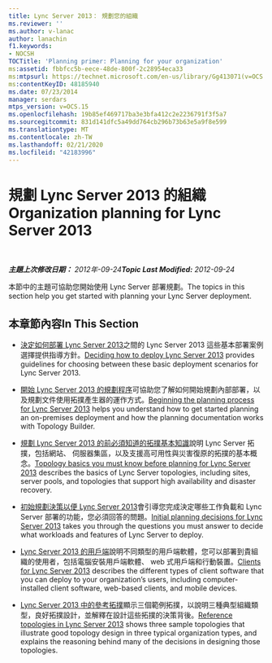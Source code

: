 ```yaml
---
title: Lync Server 2013： 規劃您的組織
ms.reviewer: ''
ms.author: v-lanac
author: lanachin
f1.keywords:
- NOCSH
TOCTitle: 'Planning primer: Planning for your organization'
ms:assetid: fbbfcc5b-eece-48de-800f-2c28954eca33
ms:mtpsurl: https://technet.microsoft.com/en-us/library/Gg413071(v=OCS.15)
ms:contentKeyID: 48185940
ms.date: 07/23/2014
manager: serdars
mtps_version: v=OCS.15
ms.openlocfilehash: 19b85ef469717ba3e3bfa412c2e2236791f3f5a7
ms.sourcegitcommit: 831d141dfc5a49dd764cb296b73b63e5a9f8e599
ms.translationtype: MT
ms.contentlocale: zh-TW
ms.lasthandoff: 02/21/2020
ms.locfileid: "42183996"
---
```

<div data-xmlns="http://www.w3.org/1999/xhtml">

<div class="topic" data-xmlns="http://www.w3.org/1999/xhtml" data-msxsl="urn:schemas-microsoft-com:xslt" data-cs="https://msdn.microsoft.com/">

<div data-asp="https://msdn2.microsoft.com/asp">

# <a name="organization-planning-for-lync-server-2013"></a><span data-ttu-id="49591-102">規劃 Lync Server 2013 的組織</span><span class="sxs-lookup"><span data-stu-id="49591-102">Organization planning for Lync Server 2013</span></span>

</div>

<div id="mainSection">

<div id="mainBody">

<span> </span>

<span data-ttu-id="49591-103">_**主題上次修改日期：** 2012年-09-24_</span><span class="sxs-lookup"><span data-stu-id="49591-103">_**Topic Last Modified:** 2012-09-24_</span></span>

<span data-ttu-id="49591-104">本節中的主題可協助您開始使用 Lync Server 部署規劃。</span><span class="sxs-lookup"><span data-stu-id="49591-104">The topics in this section help you get started with planning your Lync Server deployment.</span></span>

<div>

## <a name="in-this-section"></a><span data-ttu-id="49591-105">本章節內容</span><span class="sxs-lookup"><span data-stu-id="49591-105">In This Section</span></span>

  - <span data-ttu-id="49591-106">[決定如何部署 Lync Server 2013](lync-server-2013-deciding-how-to-deploy-microsoft-lync.md)之間的 Lync Server 2013 這些基本部署案例選擇提供指導方針。</span><span class="sxs-lookup"><span data-stu-id="49591-106">[Deciding how to deploy Lync Server 2013](lync-server-2013-deciding-how-to-deploy-microsoft-lync.md) provides guidelines for choosing between these basic deployment scenarios for Lync Server 2013.</span></span>

  - <span data-ttu-id="49591-107">[開始 Lync Server 2013 的規劃程序](lync-server-2013-beginning-the-planning-process.md)可協助您了解如何開始規劃內部部署，以及規劃文件使用拓撲產生器的運作方式。</span><span class="sxs-lookup"><span data-stu-id="49591-107">[Beginning the planning process for Lync Server 2013](lync-server-2013-beginning-the-planning-process.md) helps you understand how to get started planning an on-premises deployment and how the planning documentation works with Topology Builder.</span></span>

  - <span data-ttu-id="49591-108">[規劃 Lync Server 2013 的前必須知道的拓撲基本知識](lync-server-2013-topology-basics-you-must-know-before-planning.md)說明 Lync Server 拓撲，包括網站、 伺服器集區，以及支援高可用性與災害復原的拓撲的基本概念。</span><span class="sxs-lookup"><span data-stu-id="49591-108">[Topology basics you must know before planning for Lync Server 2013](lync-server-2013-topology-basics-you-must-know-before-planning.md) describes the basics of Lync Server topologies, including sites, server pools, and topologies that support high availability and disaster recovery.</span></span>

  - <span data-ttu-id="49591-109">[初始規劃決策以便 Lync Server 2013](lync-server-2013-initial-planning-decisions.md)會引導您完成決定哪些工作負載和 Lync Server 部署的功能，您必須回答的問題。</span><span class="sxs-lookup"><span data-stu-id="49591-109">[Initial planning decisions for Lync Server 2013](lync-server-2013-initial-planning-decisions.md) takes you through the questions you must answer to decide what workloads and features of Lync Server to deploy.</span></span>

  - <span data-ttu-id="49591-110">[Lync Server 2013 的用戶端](lync-server-2013-clients.md)說明不同類型的用戶端軟體，您可以部署到貴組織的使用者，包括電腦安裝用戶端軟體、 web 式用戶端和行動裝置。</span><span class="sxs-lookup"><span data-stu-id="49591-110">[Clients for Lync Server 2013](lync-server-2013-clients.md) describes the different types of client software that you can deploy to your organization’s users, including computer-installed client software, web-based clients, and mobile devices.</span></span>

  - <span data-ttu-id="49591-111">[Lync Server 2013 中的參考拓撲](lync-server-2013-reference-topologies.md)顯示三個範例拓撲，以說明三種典型組織類型，良好拓撲設計，並解釋在設計這些拓撲的決策背後。</span><span class="sxs-lookup"><span data-stu-id="49591-111">[Reference topologies in Lync Server 2013](lync-server-2013-reference-topologies.md) shows three sample topologies that illustrate good topology design in three typical organization types, and explains the reasoning behind many of the decisions in designing those topologies.</span></span>

</div>

</div>

<span> </span>

</div>

</div>

</div>

